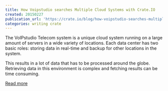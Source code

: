 ```yaml
---
title: How Voipstudio searches Multiple Cloud Systems with Crate.IO
created: 20150227
publication_url: 'https://crate.io/blog/how-voipstudio-searches-multiple-cloud-systems-with-crate/'
categories: writing crate
---
```


The VoIPstudio Telecom system is a unique cloud system running on a large amount of servers in a wide variety of locations. Each data center has two basic roles: storing data in real-time and backup for other locations in the system.

This results in a lot of data that has to be processed around the globe. Retrieving data in this environment is complex and fetching results can be time consuming.

[Read more](https://crate.io/blog/how-voipstudio-searches-multiple-cloud-systems-with-crate/)
